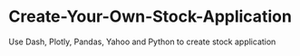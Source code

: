 # Create-Your-Own-Stock-Application
Use Dash, Plotly, Pandas, Yahoo and Python to create stock application
